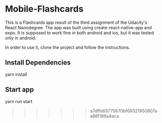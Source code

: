 # Mobile-Flashcards

This is a Flashcards app result of  the third assignment of the Udacity's React Nanodegree. The app was built using create-react-native-app and expo. It is supposed to work fine in both android and ios, but it was tested only in android.

In order to use it, clone the project and follow the instructions.

## Install Dependencies

yarn install

## Start app

yarn run start
>>>>>>> a7dffe65775670bf69321950807aa86f186a4aca
